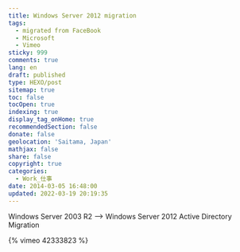 ```yaml
---
title: Windows Server 2012 migration
tags:
  - migrated from FaceBook
  - Microsoft
  - Vimeo
sticky: 999
comments: true
lang: en
draft: published
type: HEXO/post
sitemap: true
toc: false
tocOpen: true
indexing: true
display_tag_onHome: true
recommendedSection: false
donate: false
geolocation: 'Saitama, Japan'
mathjax: false
share: false
copyright: true
categories:
  - Work_仕事
date: 2014-03-05 16:48:00
updated: 2022-03-19 20:19:35
---
```


Windows Server 2003 R2 --> Windows Server 2012 Active Directory Migration

{% vimeo 42333823 %}
